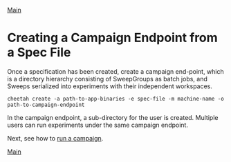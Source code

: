 [Main](../index)

Creating a Campaign Endpoint from a Spec File
=============================================

Once a specification has been created, create a campaign end-point, which is a directory hierarchy consisting of SweepGroups as batch jobs, and Sweeps serialized into experiments with their independent workspaces.

`cheetah create -a path-to-app-binaries -e spec-file -m machine-name -o path-to-campaign-endpoint`

In the campaign endpoint, a sub-directory for the user is created. Multiple users can run experiments under the same campaign endpoint.


Next, see how to [run a campaign](campaign-run).

[Main](../index)

